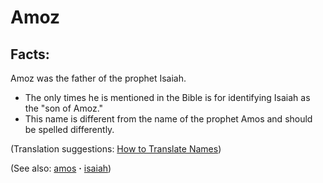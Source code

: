 # Amoz #

## Facts: ##

Amoz was the father of the prophet Isaiah.

* The only times he is mentioned in the Bible is for identifying Isaiah as the "son of Amoz."
* This name is different from the name of the prophet Amos and should be spelled differently.

(Translation suggestions: [How to Translate Names](https://git.door43.org/Door43/en-ta-translate-vol1/src/master/content/translate_names.md))

(See also: [amos](../other/amos.md) **·** [isaiah](../other/isaiah.md))

